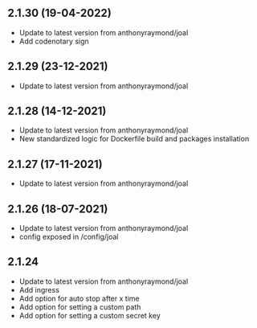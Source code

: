 
## 2.1.30 (19-04-2022)
- Update to latest version from anthonyraymond/joal
- Add codenotary sign

## 2.1.29 (23-12-2021)

- Update to latest version from anthonyraymond/joal

## 2.1.28 (14-12-2021)

- Update to latest version from anthonyraymond/joal
- New standardized logic for Dockerfile build and packages installation

## 2.1.27 (17-11-2021)

- Update to latest version from anthonyraymond/joal

## 2.1.26 (18-07-2021)

- Update to latest version from anthonyraymond/joal
- config exposed in /config/joal

## 2.1.24

- Update to latest version from anthonyraymond/joal
- Add ingress
- Add option for auto stop after x time
- Add option for setting a custom path
- Add option for setting a custom secret key
